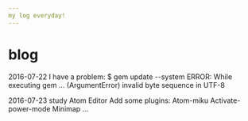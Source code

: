 ```yaml
---
my log everyday!
---
```

# blog

2016-07-22
I have a problem:
$ gem update --system
ERROR:  While executing gem ... (ArgumentError)
        invalid byte sequence in UTF-8

2016-07-23
study Atom Editor
Add some plugins:
    Atom-miku
    Activate-power-mode
    Minimap
	...
